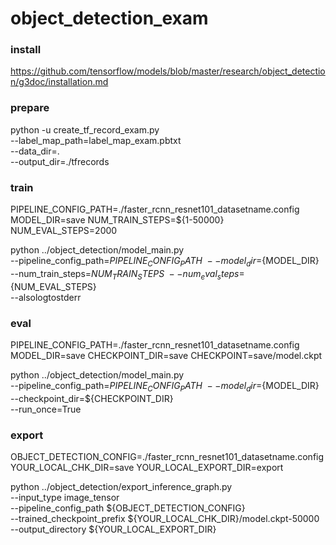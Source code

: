 # object_detection_exam

### install

<https://github.com/tensorflow/models/blob/master/research/object_detection/g3doc/installation.md> 

### prepare

  python -u create_tf_record_exam.py \
    --label_map_path=label_map_exam.pbtxt \
    --data_dir=. \
    --output_dir=./tfrecords



### train

PIPELINE_CONFIG_PATH=./faster_rcnn_resnet101_datasetname.config
MODEL_DIR=save
NUM_TRAIN_STEPS=${1-50000}
NUM_EVAL_STEPS=2000

  python ../object_detection/model_main.py \
    --pipeline_config_path=${PIPELINE_CONFIG_PATH} \
    --model_dir=${MODEL_DIR} \
    --num_train_steps=${NUM_TRAIN_STEPS} \
    --num_eval_steps=${NUM_EVAL_STEPS} \
    --alsologtostderr

### eval

PIPELINE_CONFIG_PATH=./faster_rcnn_resnet101_datasetname.config
MODEL_DIR=save
CHECKPOINT_DIR=save
CHECKPOINT=save/model.ckpt

  python ../object_detection/model_main.py \
    --pipeline_config_path=${PIPELINE_CONFIG_PATH} \
    --model_dir=${MODEL_DIR} \
    --checkpoint_dir=${CHECKPOINT_DIR} \
    --run_once=True



### export

OBJECT_DETECTION_CONFIG=./faster_rcnn_resnet101_datasetname.config
YOUR_LOCAL_CHK_DIR=save
YOUR_LOCAL_EXPORT_DIR=export

  python ../object_detection/export_inference_graph.py \
    --input_type image_tensor \
    --pipeline_config_path ${OBJECT_DETECTION_CONFIG} \
    --trained_checkpoint_prefix ${YOUR_LOCAL_CHK_DIR}/model.ckpt-50000 \
    --output_directory ${YOUR_LOCAL_EXPORT_DIR}



